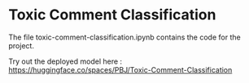 # Toxic Comment Classification

The file toxic-comment-classification.ipynb contains the code for the project.

Try out the deployed model here : https://huggingface.co/spaces/PBJ/Toxic-Comment-Classification
